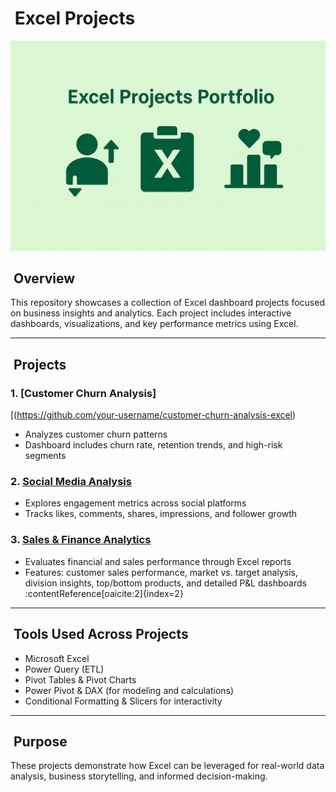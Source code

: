 # ​ Excel Projects 

![Portfolio Banner](https://github.com/YashaswiniBaglakadi/Excel-Projects/blob/1b2d7a57164651896791c2f6bf76ce755f6f6ff7/banner/excel%20banner.png)

## ​ Overview
This repository showcases a collection of Excel dashboard projects focused on business insights and analytics. Each project includes interactive dashboards, visualizations, and key performance metrics using Excel.

---

##  ​ Projects

### 1. [Customer Churn Analysis] 
 [(https://github.com/your-username/customer-churn-analysis-excel)
- Analyzes customer churn patterns  
- Dashboard includes churn rate, retention trends, and high-risk segments

### 2. [Social Media Analysis](https://github.com/your-username/social-media-analysis-excel)
- Explores engagement metrics across social platforms  
- Tracks likes, comments, shares, impressions, and follower growth  

### 3. [Sales & Finance Analytics ](https://github.com/YashaswiniBaglakadi/Excel-sales-Finance-Analytics)
- Evaluates financial and sales performance through Excel reports  
- Features: customer sales performance, market vs. target analysis, division insights, top/bottom products, and detailed P&L dashboards :contentReference[oaicite:2]{index=2}

---

##  ​ Tools Used Across Projects
- Microsoft Excel  
- Power Query (ETL)  
- Pivot Tables & Pivot Charts  
- Power Pivot & DAX (for modeling and calculations)  
- Conditional Formatting & Slicers for interactivity  

---

##  ️ Purpose
These projects demonstrate how Excel can be leveraged for real-world data analysis, business storytelling, and informed decision-making.
